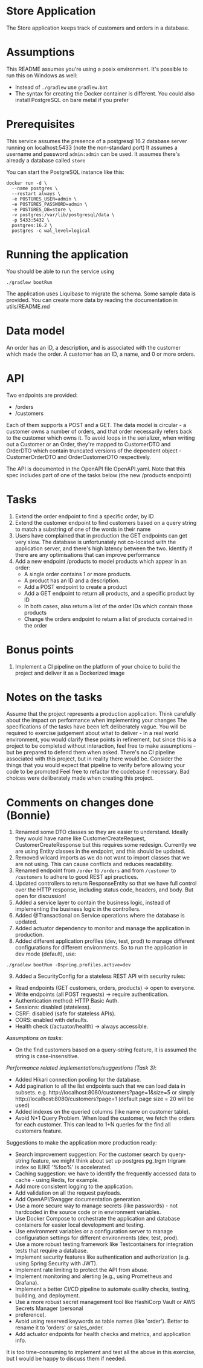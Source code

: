 # Store Application
The Store application keeps track of customers and orders in a database.

# Assumptions
This README assumes you're using a posix environment. It's possible to run this on Windows as well:
* Instead of `./gradlew` use `gradlew.bat`
* The syntax for creating the Docker container is different. You could also install PostgreSQL on bare metal if you prefer


# Prerequisites
This service assumes the presence of a postgresql 16.2 database server running on localhost:5433 (note the non-standard port)
It assumes a username and password `admin:admin` can be used.
It assumes there's already a database called `store`

You can start the PostgreSQL instance like this:
```shell
docker run -d \
  --name postgres \
  --restart always \
  -e POSTGRES_USER=admin \
  -e POSTGRES_PASSWORD=admin \
  -e POSTGRES_DB=store \
  -v postgres:/var/lib/postgresql/data \
  -p 5433:5432 \
  postgres:16.2 \
  postgres -c wal_level=logical
```

# Running the application
You should be able to run the service using
```shell
./gradlew bootRun
```

The application uses Liquibase to migrate the schema. Some sample data is provided. You can create more data by reading the documentation in utils/README.md

# Data model
An order has an ID, a description, and is associated with the customer which made the order.
A customer has an ID, a name, and 0 or more orders.

# API
Two endpoints are provided:
   * /orders
   * /customers

Each of them supports a POST and a GET. The data model is circular - a customer owns a number of orders, and that order necessarily refers back to the customer which owns it.
To avoid loops in the serializer, when writing out a Customer or an Order, they're mapped to CustomerDTO and OrderDTO which contain truncated versions of the dependent object - CustomerOrderDTO and OrderCustomerDTO respectively.

The API is documented in the OpenAPI file OpenAPI.yaml. Note that this spec includes part of one of the tasks below (the new /products endpoint)

# Tasks

1. Extend the order endpoint to find a specific order, by ID
2. Extend the customer endpoint to find customers based on a query string to match a substring of one of the words in their name
3. Users have complained that in production the GET endpoints can get very slow. The database is unfortunately not co-located with the application server, and there's high latency between the two. Identify if there are any optimisations that can improve performance
4. Add a new endpoint /products to model products which appear in an order:
      * A single order contains 1 or more products. 
      * A product has an ID and a description. 
      * Add a POST endpoint to create a product
      * Add a GET endpoint to return all products, and a specific product by ID
      * In both cases, also return a list of the order IDs which contain those products
      * Change the orders endpoint to return a list of products contained in the order

# Bonus points
1. Implement a CI pipeline on the platform of your choice to build the project and deliver it as a Dockerized image

# Notes on the tasks
Assume that the project represents a production application.
Think carefully about the impact on performance when implementing your changes
The specifications of the tasks have been left deliberately vague. You will be required to exercise judgement about what to deliver - in a real world environment, you would clarify these points in refinement, but since this is a project to be completed without interaction, feel free to make assumptions - but be prepared to defend them when asked.
There's no CI pipeline associated with this project, but in reality there would be. Consider the things that you would expect that pipeline to verify before allowing your code to be promoted
Feel free to refactor the codebase if necessary. Bad choices were deliberately made when creating this project.

# Comments on changes done (Bonnie)
1. Renamed some DTO classes so they are easier to understand. Ideally they would have name like CustomerCreateRequest, CustomerCreateResponse but this requires some redesign. Currently we are using Entity classes in the endpoint, and this should be updated.
2. Removed wilcard imports as we do not want to import classes that we are not using. This can cause conflicts and reduces readability.
3. Renamed endpoint from `/order` to `/orders` and from `/customer` to `/customers` to adhere to good REST api practices.
4. Updated controllers to return ResponseEntity so that we have full control over the HTTP response, including status code, headers, and body. But open for discussion!
5. Added a service layer to contain the business logic, instead of implementing the business logic in the controllers.
6. Added @Transactional on Service operations where the database is updated.
7. Added actuator dependency to monitor and manage the application in production.
8. Added different application profiles (dev, test, prod) to manage different configurations for different environments.
So to run the application in dev mode (default), use:
```shell
./gradlew bootRun -Dspring.profiles.active=dev
```
9. Added a SecurityConfig for a stateless REST API with security rules: 
-	Read endpoints (GET customers, orders, products) → open to everyone.
-	Write endpoints (all POST requests) → require authentication.
-	Authentication method: HTTP Basic Auth.
-	Sessions: disabled (stateless).
-	CSRF: disabled (safe for stateless APIs).
-	CORS: enabled with defaults.
-	Health check (/actuator/health) → always accessible.
 
*Assumptions on tasks*:
- On the find customers based on a query-string feature, it is assumed the string is case-insensitive.

*Performance related implementations/suggestions (Task 3)*:
- Added Hikari connection pooling for the database.
- Add pagination to all the list endpoints such that we can load data in subsets. 
e.g. http://localhost:8080/customers?page=1&size=5 or simply http://localhost:8080/customers?page=1 (default page size = 20 will be used)
- Added indexes on the queried columns (like name on customer table).
- Avoid N+1 Query Problem. When load the customer, we fetch the orders for each customer. This can lead to 1+N queries for the find all customers feature.

Suggestions to make the application more production ready:
- Search improvement suggestion: For the customer search by query-string feature, we might think about set up postgres pg_trgm trigram index so ILIKE '%foo%' is accelerated.
- Caching suggestion: we have to identify the frequently accessed data to cache - using Redis, for example.
- Add more consistent logging to the application.
- Add validation on all the request payloads.
- Add OpenAPI/Swagger documentation generation.
- Use a more secure way to manage secrets (like passwords) - not hardcoded in the source code or in environment variables.
- Use Docker Compose to orchestrate the application and database containers for easier local development and testing.
- Use environment variables or a configuration server to manage configuration settings for different environments (dev, test, prod).
- Use a more robust testing framework like Testcontainers for integration tests that require a database.
- Implement security features like authentication and authorization (e.g. using Spring Security with JWT).
- Implement rate limiting to protect the API from abuse.
- Implement monitoring and alerting (e.g., using Prometheus and Grafana).
- Implement a better CI/CD pipeline to automate quality checks, testing, building, and deployment.
- Use a more robust secret management tool like HashiCorp Vault or AWS Secrets Manager (personal
- preference).
- Avoid using reserved keywords as table names (like 'order'). Better to rename it to 'orders' or sales_order.
- Add actuator endpoints for health checks and metrics, and application info.

It is too time-consuming to implement and test all the above in this exercise, but I would be happy to discuss them if needed.
